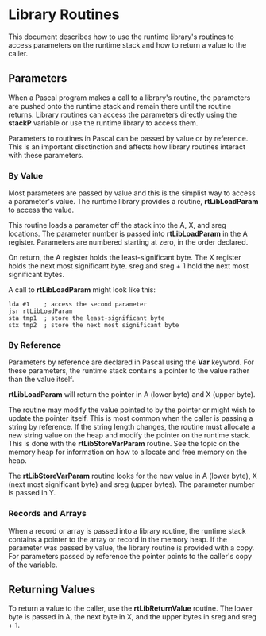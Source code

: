 # Library Routines

This document describes how to use the runtime library's routines to access
parameters on the runtime stack and how to return a value to the caller.

## Parameters

When a Pascal program makes a call to a library's routine, the parameters
are pushed onto the runtime stack and remain there until the routine returns.
Library routines can access the parameters directly using the **stackP** variable
or use the runtime library to access them.

Parameters to routines in Pascal can be passed by value or by reference.
This is an important disctinction and affects how library routines interact
with these parameters.

### By Value

Most parameters are passed by value and this is the simplist way to access
a parameter's value. The runtime library provides a routine, **rtLibLoadParam**
to access the value.

This routine loads a parameter off the stack into the A, X, and sreg locations.
The parameter number is passed into **rtLibLoadParam** in the A register.
Parameters are numbered starting at zero, in the order declared.

On return, the A register holds the least-significant byte. The X register holds
the next most significant byte. sreg and sreg + 1 hold the next most significant
bytes.

A call to **rtLibLoadParam** might look like this:

```
lda #1    ; access the second parameter
jsr rtLibLoadParam
sta tmp1  ; store the least-significant byte
stx tmp2  ; store the next most significant byte
```

### By Reference

Parameters by reference are declared in Pascal using the **Var** keyword. For these
parameters, the runtime stack contains a pointer to the value rather than the value
itself.

**rtLibLoadParam** will return the pointer in A (lower byte) and X (upper byte).

The routine may modify the value pointed to by the pointer or might wish to update
the pointer itself. This is most common when the caller is passing a string by
reference. If the string length changes, the routine must allocate a new string
value on the heap and modify the pointer on the runtime stack. This is done with
the **rtLibStoreVarParam** routine. See the topic on the memory heap for information
on how to allocate and free memory on the heap.

The **rtLibStoreVarParam** routine looks for the new value in A (lower byte),
X (next most significant byte) and sreg (upper bytes). The parameter number is
passed in Y.

### Records and Arrays

When a record or array is passed into a library routine, the runtime stack contains
a pointer to the array or record in the memory heap. If the parameter was passed by
value, the library routine is provided with a copy. For parameters passed by reference
the pointer points to the caller's copy of the variable.

## Returning Values

To return a value to the caller, use the **rtLibReturnValue** routine. The lower byte
is passed in A, the next byte in X, and the upper bytes in sreg and sreg + 1.
